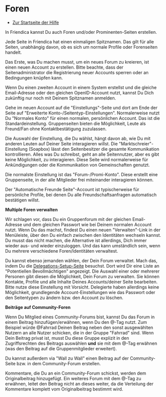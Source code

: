 Foren
=====

* [Zur Startseite der Hilfe](help)


In Friendica kannst Du auch Foren und/oder Prominenten-Seiten erstellen. 

Jede Seite in Friendica hat einen einmaligen Spitznamen. Das gilt für alle Seiten, unabhängig davon, ob es sich um normale Profile oder Forenseiten handelt. 

Das Erste, was Du machen musst, um ein neues Forum zu kreieren, ist einen neuen Account zu erstellen. Bitte beachte, dass der Seitenadministrator die Registrierung neuer Accounts sperren oder an Bedingungen knüpfen kann. 

Wenn Du einen zweiten Account in einem System erstellst und die gleiche Email-Adresse oder den gleichen OpenID-Account nutzt, kannst Du Dich zukünftig nur noch mit Deinem Spitznamen anmelden. 

Gehe im neuen Account auf die "Einstellungs"-Seite und dort am Ende der Seite auf "Erweiterte Konto-/Seitentyp-Einstellungen". Normalerweise nutzt Du "Normales Konto" für einen normalen, persönlichen Account. Das ist die Standardeinstellung. Gr‬uppenseiten bieten die Möglichkeit, Leute als Freund/Fan ohne Kontaktbestätigung zuzulassen. 

Die Auswahl der Einstellung, die Du wählst, hängt davon ab, wie Du mit anderen Leuten auf Deiner Seite interagieren willst. Die "Marktschreier"-Einstellung (Soapbox) lässt den Seitenbesitzer die gesamte Kommunikation kontrollieren. Alles was Du schreibst, geht an alle Seitennutzer, aber es gibt keine Möglichkeit, zu interagieren. Diese Seite wird normalerweise für Ankündigungen oder die Kommunikation von Gemeinschaften genutzt.

Die normalste Einstellung ist das "Forum-/Promi-Konto". Diese erstellt eine Gruppenseite, in der alle Mitglieder frei miteinander interagieren können. 

Der "Automatische Freunde Seite"-Account ist typischerweise für persönliche Profile, bei denen Du alle Freundschaftsanfragen automatisch bestätigen willst. 


**Multiple Foren verwalten**

Wir schlagen vor, dass Du ein Gruppenforum mit der gleichen Email-Adresse und dem gleichen Passwort wie bei Deinem normalen Account nutzt. Wenn Du das machst, findest Du einen neuen "Verwalten"-Link in der Menüleiste, über den Du einfach zwischen den Identitäten wechseln kannst. Du musst das nicht machen, die Alternative ist allerdings, Dich immer wieder aus- und wieder einzuloggen. Und das kann umständlich sein, wenn Du mehrere verschiedene Foren/Identitäten verwaltest.

Du kannst ebenso jemanden wählen, der Dein Forum verwaltet. Mach das, indem Du die [Delegations-Setup-Seite](delegate) besuchst. Dort wird Dir eine Liste an "Potentiellen Bevollmächtigen" angezeigt. Die Auswahl einer oder mehrerer Personen gibt diesen die Möglichkeit, Dein Forum zu verwalten. Sie können Kontakte, Profile und alle Inhalte Deines Accounts/deiner Seite bearbeiten. Bitte nutze diese Einstellung mit Vorsicht. Delegierte haben allerdings keine Möglichkeit, grundlegende Account-Einstellungen wie das Passwort oder den Seitentypen zu ändern bzw. den Account zu löschen.


**Beiträge auf Community-Foren**

Wenn Du Mitglied eines Community-Forums bist, kannst Du das Forum in einem Beitrag hinzufügen/erwähnen, wenn Du den @-Tag nutzt. Zum Beispiel würde @Fahrrad Deinen Beitrag neben den sonst ausgewählten Nutzern an alle Nutzer schicken, die in der Gruppe "Fahrrad" sind. Wenn Dein Beitrag privat ist, musst Du diese Gruppe explizit in den Zugriffsrechten des Beitrags auswählen **und** sie mit dem @-Tag erwähnen (was den Beitrag auf die Gruppenmitglieder erweitert).

Du kannst außerdem via "Wall zu Wall" einen Beitrag auf der Community-Seite bzw. in dem Community-Forum erstellen.

Kommentare, die Du an ein Community-Forum schickst, werden dem Originalbeitrag hinzugefügt. Ein weiteres Forum mit dem @-Tag zu erwähnen, leitet den Beitrag nicht an dieses weiter, da die Verteilung der Kommentare komplett vom Originalbeitrag bestimmt wird.
